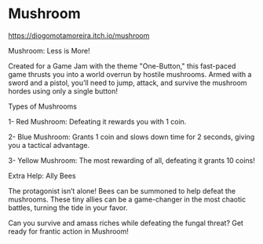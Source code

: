 # Mushroom

https://diogomotamoreira.itch.io/mushroom


Mushroom: Less is More!


Created for a Game Jam with the theme "One-Button," this fast-paced game thrusts you into a world overrun by hostile mushrooms. Armed with a sword and a pistol, you’ll need to jump, attack, and survive the mushroom hordes using only a single button!


Types of Mushrooms

1- Red Mushroom: Defeating it rewards you with 1 coin.

2- Blue Mushroom: Grants 1 coin and slows down time for 2 seconds, giving you a tactical advantage.

3- Yellow Mushroom: The most rewarding of all, defeating it grants 10 coins!


Extra Help: Ally Bees

The protagonist isn’t alone! Bees can be summoned to help defeat the mushrooms. These tiny allies can be a game-changer in the most chaotic battles, turning the tide in your favor.


Can you survive and amass riches while defeating the fungal threat? Get ready for frantic action in Mushroom!

